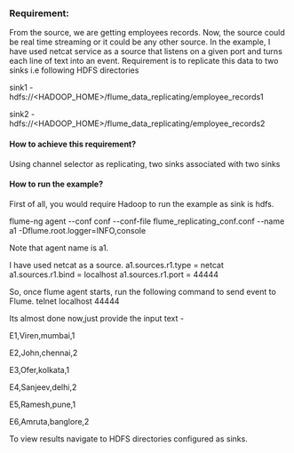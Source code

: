 ### Requirement: 

From the source, we are getting employees records.
Now, the source could be real time streaming or it could be any other source.
In the example, I have used netcat service as a source that listens on a given port and turns each line of text into an event. 
Requirement is to replicate this data to two sinks i.e following HDFS directories 

 sink1 - hdfs://<HADOOP_HOME>/flume_data_replicating/employee_records1
 
 sink2 - hdfs://<HADOOP_HOME>/flume_data_replicating/employee_records2 

#### How to achieve this requirement?

Using channel selector as replicating, two sinks associated with two sinks

#### How to run the example?

First of all, you would require Hadoop to run the example as sink is hdfs. 

flume-ng agent --conf conf --conf-file flume_replicating_conf.conf --name a1 -Dflume.root.logger=INFO,console

Note that agent name is a1.

I have used netcat as a source. a1.sources.r1.type = netcat a1.sources.r1.bind = localhost a1.sources.r1.port = 44444

So, once flume agent starts, run the following command to send event to Flume.
telnet localhost 44444

Its almost done now,just provide the input text -

E1,Viren,mumbai,1

E2,John,chennai,2

E3,Ofer,kolkata,1

E4,Sanjeev,delhi,2

E5,Ramesh,pune,1

E6,Amruta,banglore,2

To view results navigate to HDFS directories configured as sinks.
